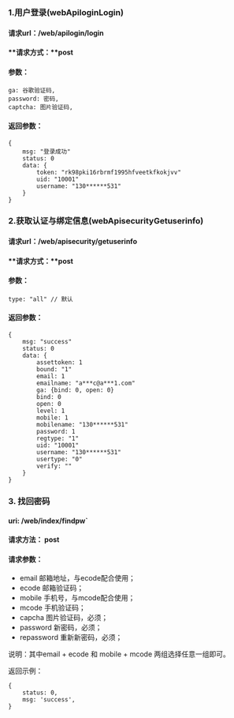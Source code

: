 ### 1.用户登录(webApiloginLogin)
#### **请求url：**/web/apilogin/login
#### **请求方式：**post
#### **参数：**
    ga: 谷歌验证码,
    password: 密码,
    captcha: 图片验证码,
#### **返回参数：**

```
{
    msg: "登录成功"
    status: 0
    data: {
        token: "rk98pki16rbrmf1995hfveetkfkokjvv"
        uid: "10001"
        username: "130******531"
    }
}
```

### 2.获取认证与绑定信息(webApisecurityGetuserinfo)
#### **请求url：**/web/apisecurity/getuserinfo
#### **请求方式：**post
#### **参数：**
    type: "all" // 默认
#### **返回参数：**

```
{
    msg: "success"
    status: 0
    data: {
        assettoken: 1
        bound: "1"
        email: 1
        emailname: "a***c@a***1.com"
        ga: {bind: 0, open: 0}
        bind: 0
        open: 0
        level: 1
        mobile: 1
        mobilename: "130******531"
        password: 1
        regtype: "1"
        uid: "10001"
        username: "130******531"
        usertype: "0"
        verify: ""
    }
}
```


### 3. 找回密码

#### uri: /web/index/findpw`

#### 请求方法： post

#### 请求参数：
- email 邮箱地址，与ecode配合使用；
- ecode 邮箱验证码；
- mobile 手机号，与mcode配合使用；
- mcode 手机验证码；
- capcha 图片验证码，必须；
- password 新密码，必须；
- repassword 重新新密码，必须；

说明：其中email + ecode 和 mobile + mcode 两组选择任意一组即可。

返回示例：

```
{
    status: 0,
    msg: 'success',
}
```

